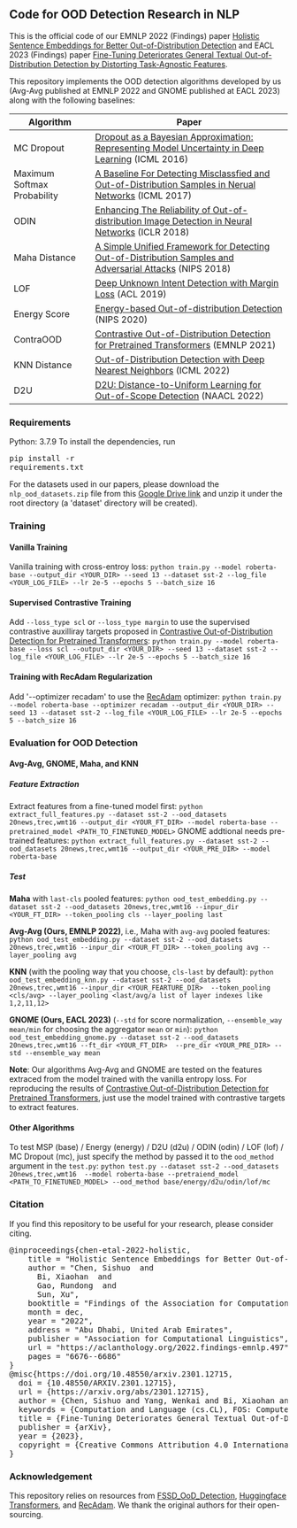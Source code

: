 ## Code for OOD Detection Research in NLP

This is the official code of our EMNLP 2022 (Findings) paper [Holistic Sentence Embeddings for Better Out-of-Distribution Detection](https://aclanthology.org/2022.findings-emnlp.497/) and EACL 2023 (Findings) paper [Fine-Tuning Deteriorates General Textual Out-of-Distribution Detection by Distorting Task-Agnostic Features](https://arxiv.org/abs/2301.12715). 


This repository implements the OOD detection algorithms developed by us (Avg-Avg published at EMNLP 2022 and GNOME published at EACL 2023) along with the following baselines:

| Algorithm |  Paper | 
| --------- | ------ | 
| MC Dropout | [Dropout as a Bayesian Approximation: Representing Model Uncertainty in Deep Learning](http://proceedings.mlr.press/v48/gal16.pdf) (ICML 2016) |
| Maximum Softmax Probability | [A Baseline For Detecting Misclassfied and Out-of-Distribution Samples in Nerual Networks](https://arxiv.org/pdf/1610.02136.pdf)  (ICML 2017) |
| ODIN | [Enhancing The Reliability of Out-of-distribution Image Detection in Neural Networks](https://openreview.net/forum?id=H1VGkIxRZ) (ICLR 2018) |
| Maha Distance |  [A Simple Unified Framework for Detecting Out-of-Distribution Samples and Adversarial Attacks](https://arxiv.org/abs/1807.03888) (NIPS 2018) |
| LOF | [Deep Unknown Intent Detection with Margin Loss](https://aclanthology.org/P19-1548.pdf) (ACL 2019) | 
| Energy Score | [Energy-based Out-of-distribution Detection](https://arxiv.org/abs/2010.03759) (NIPS 2020) | 
|   ContraOOD |  [Contrastive Out-of-Distribution Detection for Pretrained Transformers](https://aclanthology.org/2021.emnlp-main.84.pdf) (EMNLP 2021) |
| KNN Distance |   [Out-of-Distribution Detection with Deep Nearest Neighbors](https://proceedings.mlr.press/v162/sun22d/sun22d.pdf) (ICML 2022) | 
| D2U | [D2U: Distance-to-Uniform Learning for Out-of-Scope Detection](https://aclanthology.org/2022.naacl-main.152.pdf) (NAACL 2022) |

 


### Requirements
Python: 3.7.9
To install the dependencies, run
<pre/>pip install -r requirements.txt</pre> 

For the datasets used in our papers, please download the `nlp_ood_datasets.zip` file from this [Google Drive link](https://drive.google.com/file/d/1QeEF_nGV-RqNbcsm0hjAhyVj7g2eLJas/view?usp=sharing) and unzip it under the root directory (a 'dataset' directory will be created).

### Training


#### Vanilla Training

Vanilla training with cross-entroy loss:
`
python train.py --model roberta-base --output_dir <YOUR_DIR> --seed 13 --dataset sst-2 --log_file <YOUR_LOG_FILE> --lr 2e-5 --epochs 5 --batch_size 16 
`

#### Supervised Contrastive Training
Add `--loss_type scl` or `--loss_type margin` to use the supervised contrastive auxilliray targets proposed in [Contrastive Out-of-Distribution Detection for Pretrained Transformers](https://aclanthology.org/2021.emnlp-main.84.pdf):
`
python train.py --model roberta-base --loss scl --output_dir <YOUR_DIR> --seed 13 --dataset sst-2 --log_file <YOUR_LOG_FILE> --lr 2e-5 --epochs 5 --batch_size 16 
`

#### Training with RecAdam Regularization

Add '--optimizer recadam' to use the [RecAdam](https://github.com/Sanyuan-Chen/RecAdam) optimizer:
`
python train.py --model roberta-base --optimizer recadam --output_dir <YOUR_DIR> --seed 13 --dataset sst-2 --log_file <YOUR_LOG_FILE> --lr 2e-5 --epochs 5 --batch_size 16 
`

### Evaluation for OOD Detection

#### Avg-Avg, GNOME, Maha, and KNN

##### Feature Extraction

Extract features from a fine-tuned model first:
`
python extract_full_features.py --dataset sst-2 --ood_datasets 20news,trec,wmt16 --output_dir <YOUR_FT_DIR> --model roberta-base --pretrained_model <PATH_TO_FINETUNED_MODEL>
`
GNOME addtional needs pre-trained features:
`
python extract_full_features.py --dataset sst-2 --ood_datasets 20news,trec,wmt16 --output_dir <YOUR_PRE_DIR> --model roberta-base
`

##### Test

**Maha** with `last-cls` pooled features:
`
python ood_test_embedding.py --dataset sst-2 --ood_datasets 20news,trec,wmt16 --inpur_dir <YOUR_FT_DIR> --token_pooling cls --layer_pooling last
`

**Avg-Avg (Ours, EMNLP 2022)**, i.e., Maha with `avg-avg` pooled features:
`
python ood_test_embedding.py --dataset sst-2 --ood_datasets 20news,trec,wmt16 --inpur_dir <YOUR_FT_DIR> --token_pooling avg --layer_pooling avg
`

**KNN** (with the pooling way that you choose, `cls-last` by default):
`
python ood_test_embedding_knn.py --dataset sst-2 --ood_datasets 20news,trec,wmt16 --inpur_dir <YOUR_FEARTURE_DIR>  --token_pooling <cls/avg> --layer_pooling <last/avg/a list of layer indexes like 1,2,11,12>
`

**GNOME (Ours, EACL 2023)** (`--std` for score normalization, `--ensemble_way mean/min` for choosing the aggregator `mean` or `min`):
`
python ood_test_embedding_gnome.py --dataset sst-2 --ood_datasets 20news,trec,wmt16 --ft_dir <YOUR_FT_DIR>  --pre_dir <YOUR_PRE_DIR> --std --ensemble_way mean
`

**Note**: Our algorithms Avg-Avg and GNOME are tested on the features extraced from the model trained with the vanilla entropy loss. For reproducing the results of [Contrastive Out-of-Distribution Detection for Pretrained Transformers](https://aclanthology.org/2021.emnlp-main.84.pdf), just use the model trained with contrastive targets to extract features.

#### Other Algorithms

To test MSP (base) / Energy (energy) / D2U (d2u) / ODIN (odin) / LOF (lof) / MC Dropout (mc), just specify the method by passed it to the `ood_method` argument in the `test.py`:
`
python test.py --dataset sst-2 --ood_datasets 20news,trec,wmt16  --model roberta-base --pretraiend_model <PATH_TO_FINETUNED_MODEL> --ood_method base/energy/d2u/odin/lof/mc
`

### Citation

If you find this repository to be useful for your research, please consider citing.
<pre>
@inproceedings{chen-etal-2022-holistic,
    title = "Holistic Sentence Embeddings for Better Out-of-Distribution Detection",
    author = "Chen, Sishuo  and
      Bi, Xiaohan  and
      Gao, Rundong  and
      Sun, Xu",
    booktitle = "Findings of the Association for Computational Linguistics: EMNLP 2022",
    month = dec,
    year = "2022",
    address = "Abu Dhabi, United Arab Emirates",
    publisher = "Association for Computational Linguistics",
    url = "https://aclanthology.org/2022.findings-emnlp.497",
    pages = "6676--6686"
}
@misc{https://doi.org/10.48550/arxiv.2301.12715,
  doi = {10.48550/ARXIV.2301.12715},
  url = {https://arxiv.org/abs/2301.12715},
  author = {Chen, Sishuo and Yang, Wenkai and Bi, Xiaohan and Sun, Xu},
  keywords = {Computation and Language (cs.CL), FOS: Computer and information sciences, FOS: Computer and information sciences},
  title = {Fine-Tuning Deteriorates General Textual Out-of-Distribution Detection by Distorting Task-Agnostic Features},
  publisher = {arXiv},
  year = {2023},
  copyright = {Creative Commons Attribution 4.0 International}
}
</pre>


### Acknowledgement
This repository relies on resources from <a href="https://github.com/megvii-research/FSSD_OoD_Detection">FSSD_OoD_Detection</a>, <a href="https://github.com/huggingface/transformers">Huggingface Transformers</a>, and [RecAdam](https://github.com/Sanyuan-Chen/RecAdam). We thank the original authors for their open-sourcing.

